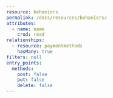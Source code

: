 ```yaml
---
resource: behaviors
permalink: /docs/resources/behaviors/
attributes:
  - name: name
    crud: read
relationships:
  - resource: paymentmethods
    hasMany: true
filters: null
entry_points:
  methods:
    post: false
    put: false
    delete: false
---
```

